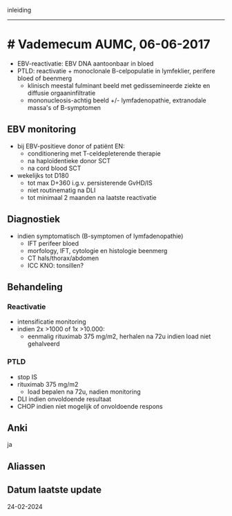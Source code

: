 inleiding
___
# # Vademecum AUMC, 06-06-2017
- EBV-reactivatie: EBV DNA aantoonbaar in bloed
- PTLD: reactivatie + monoclonale B-celpopulatie in lymfeklier, perifere bloed of beenmerg
	- klinisch meestal fulminant beeld met gedissemineerde ziekte en diffusie orgaaninfiltratie
	- mononucleosis-achtig beeld +/- lymfadenopathie, extranodale massa's of B-symptomen
## EBV monitoring
- bij EBV-positieve donor of patiënt EN:
	- conditionering met T-celdepleterende therapie
	- na haploïdentieke donor SCT
	- na cord blood SCT
- wekelijks tot D180
	- tot max D+360 i.g.v. persisterende GvHD/IS
	- niet routinematig na DLI
	- tot minimaal 2 maanden na laatste reactivatie
## Diagnostiek
- indien symptomatisch (B-symptomen of lymfadenopathie)
	- IFT perifeer bloed 
	- morfology, IFT, cytologie en histologie beenmerg
	- CT hals/thorax/abdomen
	- ICC KNO: tonsillen?
## Behandeling
### Reactivatie
- intensificatie monitoring
- indien 2x >1000 of 1x >10.000:
	- eenmalig rituximab 375 mg/m2, herhalen na 72u indien load niet gehalveerd
### PTLD
- stop IS
- rituximab 375 mg/m2
	- load bepalen na 72u, nadien monitoring
- DLI indien onvoldoende resultaat
- CHOP indien niet mogelijk of onvoldoende respons
## Anki
ja
## Aliassen
## Datum laatste update
24-02-2024